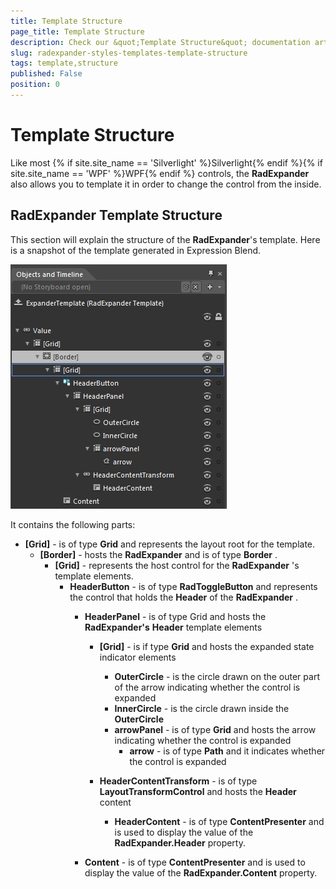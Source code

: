 ```yaml
---
title: Template Structure
page_title: Template Structure
description: Check our &quot;Template Structure&quot; documentation article for the RadExpander {{ site.framework_name }} control.
slug: radexpander-styles-templates-template-structure
tags: template,structure
published: False
position: 0
---
```


# Template Structure

Like most {% if site.site_name == 'Silverlight' %}Silverlight{% endif %}{% if site.site_name == 'WPF' %}WPF{% endif %} controls, the __RadExpander__ also allows you to template it in order to change the control from the inside.			

## RadExpander Template Structure

This section will explain the structure of the __RadExpander__'s template. Here is a snapshot of the template generated in Expression Blend.				

![{{ site.framework_name }} RadExpander Template Structure](images/RadExpander_Styles_Templates_TemplateStructure.png)

It contains the following parts:

* __[Grid]__ - is of type __Grid__ and represents the layout root for the template.						
	* __[Border]__ - hosts the __RadExpander__ and is of type __Border__ .
		* __[Grid]__ - represents the host control for the __RadExpander__ 's template elements.
			* __HeaderButton__ - is of type __RadToggleButton__ and represents the control that holds the __Header__ of the __RadExpander__ .
				* __HeaderPanel__ - is of type Grid and hosts the __RadExpander's__ __Header__ template elements
					* __[Grid]__ - is if type __Grid__ and hosts the expanded state indicator elements
						* __OuterCircle__ - is the circle drawn on the outer part of the arrow indicating whether the control is expanded
						* __InnerCircle__ - is the circle drawn inside the __OuterCircle__
						* __arrowPanel__ - is of type __Grid__ and hosts the arrow indicating whether the control is expanded
							* __arrow__ - is of type __Path__ and it indicates whether the control is expanded																			

					* __HeaderContentTransform__ - is of type __LayoutTransformControl__ and hosts the __Header__ content
						* __HeaderContent__ - is of type __ContentPresenter__ and is used to display the value of the __RadExpander.Header__ property.																	

				* __Content__ - is of type __ContentPresenter__ and is used to display the value of the __RadExpander.Content__ property.